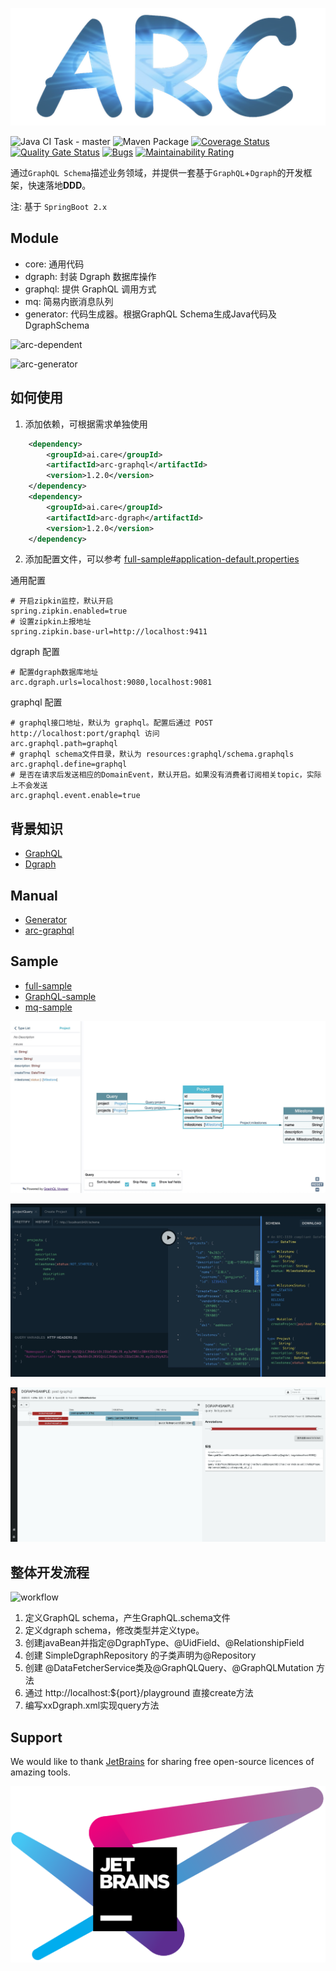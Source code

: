 <p align="center">
    <img src="doc/arc-logo.png">
</p>

![Java CI Task - master](https://github.com/YituHealthcare/Arc/workflows/Java%20CI%20Task%20-%20master/badge.svg) ![Maven Package](https://github.com/YituHealthcare/Arc/workflows/Maven%20Package/badge.svg?branch=master) [![Coverage Status](https://coveralls.io/repos/github/YituHealthcare/Arc/badge.svg?branch=master)](https://coveralls.io/github/YituHealthcare/Arc?branch=master) [![Quality Gate Status](https://sonarcloud.io/api/project_badges/measure?project=YituHealthcare_Arc&metric=alert_status)](https://sonarcloud.io/dashboard?id=YituHealthcare_Arc) [![Bugs](https://sonarcloud.io/api/project_badges/measure?project=YituHealthcare_Arc&metric=bugs)](https://sonarcloud.io/dashboard?id=YituHealthcare_Arc) [![Maintainability Rating](https://sonarcloud.io/api/project_badges/measure?project=YituHealthcare_Arc&metric=sqale_rating)](https://sonarcloud.io/dashboard?id=YituHealthcare_Arc)

通过`GraphQL Schema`描述业务领域，并提供一套基于`GraphQL`+`Dgraph`的开发框架，快速落地**DDD**。

注: 基于 `SpringBoot 2.x`

## Module 

- core: 通用代码
- dgraph: 封装 Dgraph 数据库操作
- graphql: 提供 GraphQL 调用方式
- mq: 简易内嵌消息队列
- generator: 代码生成器。根据GraphQL Schema生成Java代码及DgraphSchema

![arc-dependent](http://www.plantuml.com/plantuml/proxy?src=https://raw.githubusercontent.com/YituHealthcare/arc/master/doc/dependent.puml)

![arc-generator](http://www.plantuml.com/plantuml/proxy?src=https://raw.githubusercontent.com/YituHealthcare/arc/master/doc/generator.puml)

## 如何使用

1. 添加依赖，可根据需求单独使用

```xml
    <dependency>
        <groupId>ai.care</groupId>
        <artifactId>arc-graphql</artifactId>
        <version>1.2.0</version>
    </dependency>
    <dependency>
        <groupId>ai.care</groupId>
        <artifactId>arc-dgraph</artifactId>
        <version>1.2.0</version>
    </dependency>
```

2. 添加配置文件，可以参考 [full-sample#application-default.properties](./sample/full-sample/src/main/resources/application-default.properties)

通用配置

```properties
# 开启zipkin监控，默认开启
spring.zipkin.enabled=true
# 设置zipkin上报地址
spring.zipkin.base-url=http://localhost:9411
```

dgraph 配置

```properties
# 配置dgraph数据库地址
arc.dgraph.urls=localhost:9080,localhost:9081
```

graphql 配置

```properties
# graphql接口地址，默认为 graphql。配置后通过 POST http://localhost:port/graphql 访问
arc.graphql.path=graphql
# graphql schema文件目录，默认为 resources:graphql/schema.graphqls
arc.graphql.define=graphql
# 是否在请求后发送相应的DomainEvent，默认开启。如果没有消费者订阅相关topic，实际上不会发送
arc.graphql.event.enable=true
```
    
## 背景知识

- [GraphQL](./doc/GraphQL.md)
- [Dgraph](./doc/Dgraph.md)

## Manual

- [Generator](./generator/README.md)
- [arc-graphql](./graphql/README.md)

## Sample

- [full-sample](./sample/full-sample)
- [GraphQL-sample](./sample/GraphQL-sample)
- [mq-sample](./sample/mq-sample)

![voyager](./doc/voyager.jpeg)

![playground](./doc/playground.jpeg)

![zipkin](./doc/zipkin.jpeg)

## 整体开发流程

![workflow](http://www.plantuml.com/plantuml/proxy?src=https://raw.githubusercontent.com/YituHealthcare/arc/master/doc/workflow.puml)

1. 定义GraphQL schema，产生GraphQL.schema文件
2. 定义dgraph schema，修改类型并定义type。
3. 创建javaBean并指定@DgraphType、@UidField、@RelationshipField
4. 创建 SimpleDgraphRepository 的子类声明为@Repository
5. 创建 @DataFetcherService类及@GraphQLQuery、@GraphQLMutation 方法
6. 通过 http://localhost:${port}/playground 直接create方法
7. 编写xxDgraph.xml实现query方法

## Support

We would like to thank [JetBrains](https://www.jetbrains.com/?from=Arc) for sharing free open-source licences of amazing tools.

[![JetBrains](doc/jetbrains-variant-4.svg)](https://www.jetbrains.com/?from=Arc)